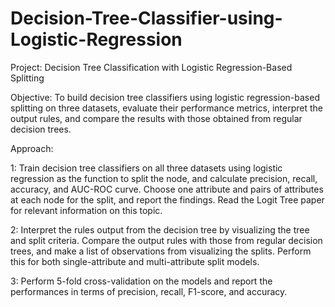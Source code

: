 # Decision-Tree-Classifier-using-Logistic-Regression
Project: Decision Tree Classification with Logistic Regression-Based Splitting

Objective: To build decision tree classifiers using logistic regression-based splitting on three datasets, evaluate their performance metrics, interpret the output rules, and compare the results with those obtained from regular decision trees.

Approach:

1:
Train decision tree classifiers on all three datasets using logistic regression as the function to split the node, and calculate precision, recall, accuracy, and AUC-ROC curve.
Choose one attribute and pairs of attributes at each node for the split, and report the findings.
Read the Logit Tree paper for relevant information on this topic.

2:
Interpret the rules output from the decision tree by visualizing the tree and split criteria.
Compare the output rules with those from regular decision trees, and make a list of observations from visualizing the splits.
Perform this for both single-attribute and multi-attribute split models.

3:
Perform 5-fold cross-validation on the models and report the performances in terms of precision, recall, F1-score, and accuracy.
